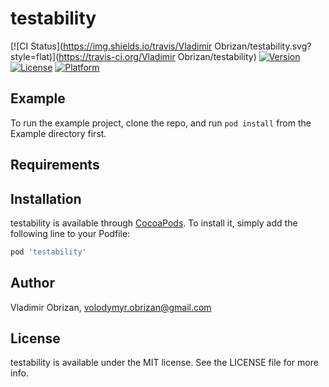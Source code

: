 # testability

[![CI Status](https://img.shields.io/travis/Vladimir Obrizan/testability.svg?style=flat)](https://travis-ci.org/Vladimir Obrizan/testability)
[![Version](https://img.shields.io/cocoapods/v/testability.svg?style=flat)](https://cocoapods.org/pods/testability)
[![License](https://img.shields.io/cocoapods/l/testability.svg?style=flat)](https://cocoapods.org/pods/testability)
[![Platform](https://img.shields.io/cocoapods/p/testability.svg?style=flat)](https://cocoapods.org/pods/testability)

## Example

To run the example project, clone the repo, and run `pod install` from the Example directory first.

## Requirements

## Installation

testability is available through [CocoaPods](https://cocoapods.org). To install
it, simply add the following line to your Podfile:

```ruby
pod 'testability'
```

## Author

Vladimir Obrizan, volodymyr.obrizan@gmail.com

## License

testability is available under the MIT license. See the LICENSE file for more info.
